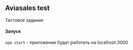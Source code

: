## Aviasales test

Тестовое задание

#### Запуск

`npm start` - приложение будет работать на localhost:3000